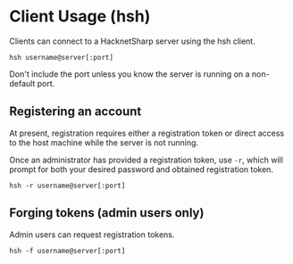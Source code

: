 # Client Usage (hsh)

Clients can connect to a HacknetSharp server using the hsh client.

`hsh username@server[:port]`

Don't include the port unless you know the server is running on
a non-default port.

## Registering an account

At present, registration requires either a registration token
or direct access to the host machine while the server is not running.

Once an administrator has provided a registration token, use `-r`,
which will prompt for both your desired
password and obtained registration token.

`hsh -r username@server[:port]`

## Forging tokens (admin users only)

Admin users can request registration tokens.

`hsh -f username@server[:port]`

